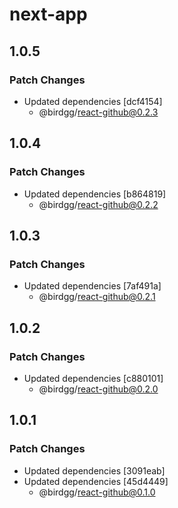 # next-app

## 1.0.5

### Patch Changes

- Updated dependencies [dcf4154]
  - @birdgg/react-github@0.2.3

## 1.0.4

### Patch Changes

- Updated dependencies [b864819]
  - @birdgg/react-github@0.2.2

## 1.0.3

### Patch Changes

- Updated dependencies [7af491a]
  - @birdgg/react-github@0.2.1

## 1.0.2

### Patch Changes

- Updated dependencies [c880101]
  - @birdgg/react-github@0.2.0

## 1.0.1

### Patch Changes

- Updated dependencies [3091eab]
- Updated dependencies [45d4449]
  - @birdgg/react-github@0.1.0
